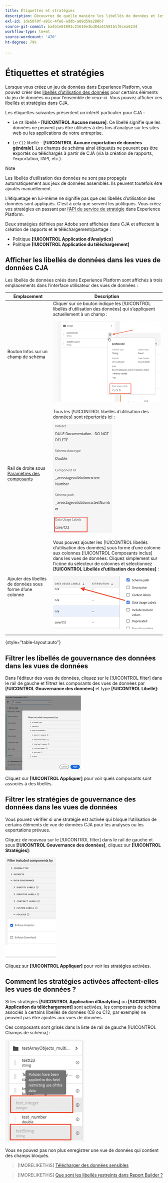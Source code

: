 ```yaml
---
title: Étiquettes et stratégies
description: Découvrez de quelle manière les libellés de données et les stratégies définies dans AEP affectent les vues de données et les rapports dans CJA.
exl-id: 1de5070f-a91c-4fe6-addb-a89d59a280b7
source-git-commit: ba4b1e61891c21610e3bd84a41581b1f6cea6234
workflow-type: tm+mt
source-wordcount: '470'
ht-degree: 79%

---
```


# Étiquettes et stratégies

Lorsque vous créez un jeu de données dans Experience Platform, vous pouvez créer des [libellés d’utilisation des données](https://experienceleague.adobe.com/docs/experience-platform/data-governance/labels/reference.html?lang=fr) pour certains éléments du jeu de données ou pour l’ensemble de ceux-ci. Vous pouvez afficher ces libellés et stratégies dans CJA.

Les étiquettes suivantes présentent un intérêt particulier pour CJA :

* Le `C8` libellé - **[!UICONTROL Aucune mesure]**. Ce libellé signifie que les données ne peuvent pas être utilisées à des fins d’analyse sur les sites web ou les applications de votre entreprise.

* Le `C12` libellé - **[!UICONTROL Aucune exportation de données générale]**. Les champs de schéma ainsi étiquetés ne peuvent pas être exportés ou téléchargés à partir de CJA (via la création de rapports, l’exportation, l’API, etc.).

>[!NOTE]
>
>Les libellés d’utilisation des données ne sont pas propagés automatiquement aux jeux de données assemblés. Ils peuvent toutefois être ajoutés manuellement.

L’étiquetage en lui-même ne signifie pas que ces libellés d’utilisation des données sont appliqués. C&#39;est à cela que servent les politiques. Vous créez vos stratégies en passant par [l’API du service de stratégie](https://experienceleague.adobe.com/docs/experience-platform/data-governance/api/overview.html?lang=fr) dans Experience Platform.

Deux stratégies définies par Adobe sont affichées dans CJA et affectent la création de rapports et le téléchargement/partage :

* Politique **[!UICONTROL Application d’Analytics]**
* Politique **[!UICONTROL Application du téléchargement]**

## Afficher les libellés de données dans les vues de données CJA

Les libellés de données créés dans Experience Platform sont affichés à trois emplacements dans l’interface utilisateur des vues de données :

| Emplacement | Description |
| --- | --- |
| Bouton Infos sur un champ de schéma | Cliquer sur ce bouton indique les [!UICONTROL libellés d’utilisation des données] qui s’appliquent actuellement à un champ :<p>![](assets/data-label-left.png) |
| Rail de droite sous [Paramètres des composants](/help/data-views/component-settings/overview.md) | Tous les [!UICONTROL libellés d’utilisation des données] sont répertoriés ici :<p>![](assets/data-label-right.png) |
| Ajouter des libellés de données sous forme d’une colonne | Vous pouvez ajouter les [!UICONTROL libellés d’utilisation des données] sous forme d’une colonne aux colonnes [!UICONTROL Composants inclus] dans les vues de données. Cliquez simplement sur l’icône du sélecteur de colonnes et sélectionnez **[!UICONTROL Libellés d’utilisation des données]** :<p>![](assets/data-label-column.png) |

{style="table-layout:auto"}

## Filtrer les libellés de gouvernance des données dans les vues de données

Dans l’éditeur des vues de données, cliquez sur le [!UICONTROL filter] dans le rail de gauche et filtrez les composants des vues de données par **[!UICONTROL Gouvernance des données]** et type **[!UICONTROL Libellé]**:

![](assets/filter-labels.png)

Cliquez sur **[!UICONTROL Appliquer]** pour voir quels composants sont associés à des libellés.

## Filtrer les stratégies de gouvernance des données dans les vues de données

Vous pouvez vérifier si une stratégie est activée qui bloque l’utilisation de certains éléments de vue de données CJA pour les analyses ou les exportations prévues.

Cliquez de nouveau sur le [!UICONTROL filter] dans le rail de gauche et sous **[!UICONTROL Gouvernance des données]**, cliquez sur **[!UICONTROL Stratégies]**:

![](assets/filter-policies.png)

Cliquez sur **[!UICONTROL Appliquer]** pour voir les stratégies activées.

## Comment les stratégies activées affectent-elles les vues de données ?

Si les stratégies **[!UICONTROL Application d’Analytics]** ou **[!UICONTROL Application du téléchargement]** sont activées, les composants de schéma associés à certains libellés de données (C8 ou C12, par exemple) ne peuvent pas être ajoutés aux vues de données.

Ces composants sont grisés dans la liste de rail de gauche [!UICONTROL Champs de schéma] :

![](assets/component-greyed.png)

Vous ne pouvez pas non plus enregistrer une vue de données qui contient des champs bloqués.

>[!MORELIKETHIS]
>[Télécharger des données sensibles](/help/analysis-workspace/curate-share/download-send.md)

>[!MORELIKETHIS]
>[Que sont les libellés restreints dans Report Builder ?](https://experienceleague.adobe.com/docs/analytics-platform/using/cja-reportbuilder/restricted-labels.html?lang=fr)


